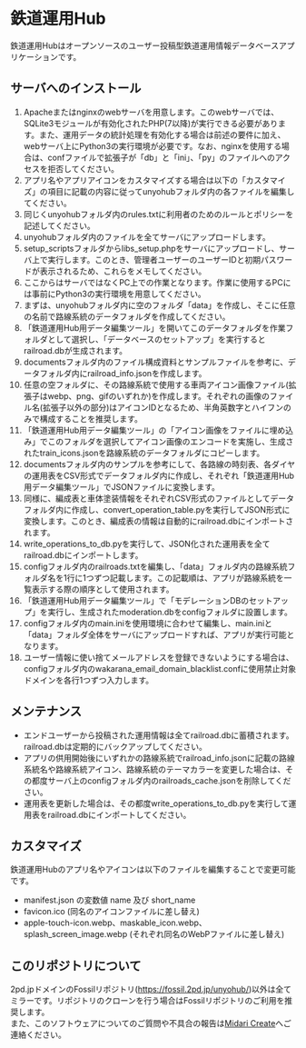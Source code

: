 # 鉄道運用Hub

鉄道運用Hubはオープンソースのユーザー投稿型鉄道運用情報データベースアプリケーションです。  

## サーバへのインストール

1. Apacheまたはnginxのwebサーバを用意します。このwebサーバでは、SQLite3モジュールが有効化されたPHP(7以降)が実行できる必要があります。また、運用データの統計処理を有効化する場合は前述の要件に加え、webサーバ上にPython3の実行環境が必要です。なお、nginxを使用する場合は、confファイルで拡張子が「db」と「ini」、「py」のファイルへのアクセスを拒否してください。
2. アプリ名やアプリアイコンをカスタマイズする場合は以下の「カスタマイズ」の項目に記載の内容に従ってunyohubフォルダ内の各ファイルを編集してください。
3. 同じくunyohubフォルダ内のrules.txtに利用者のためのルールとポリシーを記述してください。
4. unyohubフォルダ内のファイルを全てサーバにアップロードします。
5. setup_scriptsフォルダからlibs_setup.phpをサーバにアップロードし、サーバ上で実行します。このとき、管理者ユーザーのユーザーIDと初期パスワードが表示されるため、これらをメモしてください。
6. ここからはサーバではなくPC上での作業となります。作業に使用するPCには事前にPython3の実行環境を用意してください。
7. まずは、unyohubフォルダ内に空のフォルダ「data」を作成し、そこに任意の名前で路線系統のデータフォルダを作成してください。
8. 「鉄道運用Hub用データ編集ツール」を開いてこのデータフォルダを作業フォルダとして選択し、「データベースのセットアップ」を実行するとrailroad.dbが生成されます。
9. documentsフォルダ内のファイル構成資料とサンプルファイルを参考に、データフォルダ内にrailroad_info.jsonを作成します。
10. 任意の空フォルダに、その路線系統で使用する車両アイコン画像ファイル(拡張子はwebp、png、gifのいずれか)を作成します。それぞれの画像のファイル名(拡張子以外の部分)はアイコンIDとなるため、半角英数字とハイフンのみで構成することを推奨します。
11. 「鉄道運用Hub用データ編集ツール」の「アイコン画像をファイルに埋め込み」でこのフォルダを選択してアイコン画像のエンコードを実施し、生成されたtrain_icons.jsonを路線系統のデータフォルダにコピーします。
12. documentsフォルダ内のサンプルを参考にして、各路線の時刻表、各ダイヤの運用表をCSV形式でデータフォルダ内に作成し、それぞれ「鉄道運用Hub用データ編集ツール」でJSONファイルに変換します。
13. 同様に、編成表と車体塗装情報をそれぞれCSV形式のファイルとしてデータフォルダ内に作成し、convert_operation_table.pyを実行してJSON形式に変換します。このとき、編成表の情報は自動的にrailroad.dbにインポートされます。
14. write_operations_to_db.pyを実行して、JSON化された運用表を全てrailroad.dbにインポートします。
15. configフォルダ内のrailroads.txtを編集し、「data」フォルダ内の路線系統フォルダ名を1行に1つずつ記載します。この記載順は、アプリが路線系統を一覧表示する際の順序として使用されます。
16. 「鉄道運用Hub用データ編集ツール」で「モデレーションDBのセットアップ」を実行し、生成されたmoderation.dbをconfigフォルダに設置します。
17. configフォルダ内のmain.iniを使用環境に合わせて編集し、main.iniと「data」フォルダ全体をサーバにアップロードすれば、アプリが実行可能となります。
18. ユーザー情報に使い捨てメールアドレスを登録できないようにする場合は、configフォルダ内のwakarana_email_domain_blacklist.confに使用禁止対象ドメインを各行1つずつ入力します。

## メンテナンス

- エンドユーザーから投稿された運用情報は全てrailroad.dbに蓄積されます。railroad.dbは定期的にバックアップしてください。
- アプリの供用開始後にいずれかの路線系統でrailroad_info.jsonに記載の路線系統名や路線系統アイコン、路線系統のテーマカラーを変更した場合は、その都度サーバ上のconfigフォルダ内のrailroads_cache.jsonを削除してください。
- 運用表を更新した場合は、その都度write_operations_to_db.pyを実行して運用表をrailroad.dbにインポートしてください。

## カスタマイズ

鉄道運用Hubのアプリ名やアイコンは以下のファイルを編集することで変更可能です。

- manifest.json の変数値 name 及び short_name
- favicon.ico (同名のアイコンファイルに差し替え)
- apple-touch-icon.webp、maskable_icon.webp、splash_screen_image.webp (それぞれ同名のWebPファイルに差し替え)

## このリポジトリについて

2pd.jpドメインのFossilリポジトリ(<https://fossil.2pd.jp/unyohub/>)以外は全てミラーです。リポジトリのクローンを行う場合はFossilリポジトリのご利用を推奨します。  
また、このソフトウェアについてのご質問や不具合の報告は[Midari Create](https://create.2pd.jp/)へご連絡ください。
